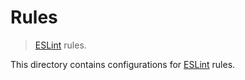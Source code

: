 # Rules

> [ESLint][eslint] rules.

<!-- Section to include introductory text. Make sure to keep an empty line after the intro `section` element and another before the `/section` close. -->

<section class="intro">

This directory contains configurations for [ESLint][eslint] rules.

</section>

<!-- /.intro -->

<!-- Section to include notes. Make sure to keep an empty line after the `section` element and another before the `/section` close. -->

<section class="notes">

</section>

<!-- /.notes -->

<!-- Section for all links. Make sure to keep an empty line after the `section` element and another before the `/section` close. -->

<section class="links">

[eslint]: https://eslint.org/

</section>

<!-- /.links -->
